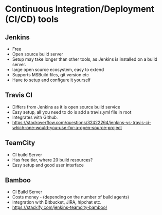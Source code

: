 # Continuous Integration/Deployment (CI/CD) tools

## Jenkins
- Free
- Open source build server
- Setup may take longer than other tools, as Jenkins is installed on a build  server.
- large open source ecosystem, easy to extend
- Supports MSBuild files, git version etc
- Have to setup and configure it yourself

## Travis CI 
- Differs from Jenkins as it is open source build service
- Easy setup, all you need to do is add a travis.yml file in root
- Integrates with Github.
- https://stackoverflow.com/questions/32422264/jenkins-vs-travis-ci-which-one-would-you-use-for-a-open-source-project

## TeamCity
- CI build Server
- Has free tier, where 20 build resources?
- Easy setup and good user interface

## Bamboo
- CI Build Server
- Costs money - (depending on the number of build agents)
- Integration with Bitbucket, JIRA, hipchat etc. 
- https://stackify.com/jenkins-teamcity-bamboo/
